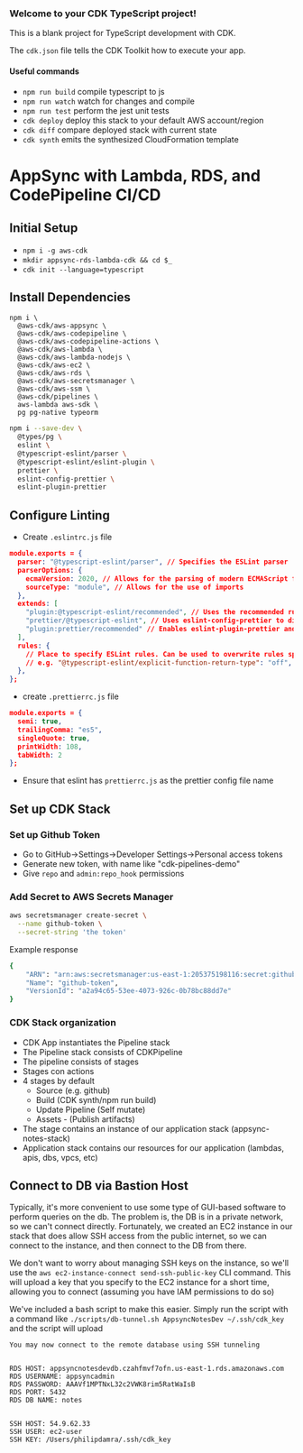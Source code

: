 ### Welcome to your CDK TypeScript project!

This is a blank project for TypeScript development with CDK.

The `cdk.json` file tells the CDK Toolkit how to execute your app.

#### Useful commands

- `npm run build` compile typescript to js
- `npm run watch` watch for changes and compile
- `npm run test` perform the jest unit tests
- `cdk deploy` deploy this stack to your default AWS account/region
- `cdk diff` compare deployed stack with current state
- `cdk synth` emits the synthesized CloudFormation template

# AppSync with Lambda, RDS, and CodePipeline CI/CD

## Initial Setup

- `npm i -g aws-cdk`
- `mkdir appsync-rds-lambda-cdk && cd $_`
- `cdk init --language=typescript`

## Install Dependencies

```
npm i \
  @aws-cdk/aws-appsync \
  @aws-cdk/aws-codepipeline \
  @aws-cdk/aws-codepipeline-actions \
  @aws-cdk/aws-lambda \
  @aws-cdk/aws-lambda-nodejs \
  @aws-cdk/aws-ec2 \
  @aws-cdk/aws-rds \
  @aws-cdk/aws-secretsmanager \
  @aws-cdk/aws-ssm \
  @aws-cdk/pipelines \
  aws-lambda aws-sdk \
  pg pg-native typeorm
```

```bash
npm i --save-dev \
  @types/pg \
  eslint \
  @typescript-eslint/parser \
  @typescript-eslint/eslint-plugin \
  prettier \
  eslint-config-prettier \
  eslint-plugin-prettier
```

## Configure Linting

- Create `.eslintrc.js` file

```json
module.exports = {
  parser: "@typescript-eslint/parser", // Specifies the ESLint parser
  parserOptions: {
    ecmaVersion: 2020, // Allows for the parsing of modern ECMAScript features
    sourceType: "module", // Allows for the use of imports
  },
  extends: [
    "plugin:@typescript-eslint/recommended", // Uses the recommended rules from the @typescript-eslint/eslint-plugin
    "prettier/@typescript-eslint", // Uses eslint-config-prettier to disable ESLint rules from @typescript-eslint/eslint-plugin that would conflict with prettier
    "plugin:prettier/recommended" // Enables eslint-plugin-prettier and eslint-config-prettier. This will display prettier errors as ESLint errors. Make sure this is always the last configuration in the extends array.
  ],
  rules: {
    // Place to specify ESLint rules. Can be used to overwrite rules specified from the extended configs
    // e.g. "@typescript-eslint/explicit-function-return-type": "off",
  },
};
```

- create `.prettierrc.js` file

```json
module.exports = {
  semi: true,
  trailingComma: "es5",
  singleQuote: true,
  printWidth: 108,
  tabWidth: 2
};
```

- Ensure that eslint has `prettierrc.js` as the prettier config file name

## Set up CDK Stack

### Set up Github Token

- Go to GitHub->Settings->Developer Settings->Personal access tokens
- Generate new token, with name like "cdk-pipelines-demo"
- Give `repo` and `admin:repo_hook` permissions

### Add Secret to AWS Secrets Manager

```bash
aws secretsmanager create-secret \
  --name github-token \
  --secret-string 'the token'
```

Example response

```bash
{
    "ARN": "arn:aws:secretsmanager:us-east-1:205375198116:secret:github-token-h3nIdi",
    "Name": "github-token",
    "VersionId": "a2a94c65-53ee-4073-926c-0b78bc88dd7e"
}
```

### CDK Stack organization

- CDK App instantiates the Pipeline stack
- The Pipeline stack consists of CDKPipeline
- The pipeline consists of stages
- Stages con actions
- 4 stages by default
  - Source (e.g. github)
  - Build (CDK synth/npm run build)
  - Update Pipeline (Self mutate)
  - Assets - (Publish artifacts)
- The stage contains an instance of our application stack (appsync-notes-stack)
- Application stack contains our resources for our application (lambdas, apis, dbs, vpcs, etc)

## Connect to DB via Bastion Host

Typically, it's more convenient to use some type of GUI-based software to perform queries on the db.
The problem is, the DB is in a private network, so we can't connect directly. Fortunately, we created
an EC2 instance in our stack that does allow SSH access from the public internet, so we can connect
to the instance, and then connect to the DB from there.

We don't want to worry about managing SSH keys on the instance, so we'll use the `aws ec2-instance-connect send-ssh-public-key`
CLI command. This will upload a key that you specify to the EC2 instance for a short time, allowing you to connect (assuming you have IAM permissions to do so)

We've included a bash script to make this easier. Simply run the script with a command like `./scripts/db-tunnel.sh AppsyncNotesDev ~/.ssh/cdk_key` and the script will upload

```shell
You may now connect to the remote database using SSH tunneling


RDS HOST: appsyncnotesdevdb.czahfmvf7ofn.us-east-1.rds.amazonaws.com
RDS USERNAME: appsyncadmin
RDS PASSWORD: AAAVf1MPTNxL32c2VWK8rim5RatWaIsB
RDS PORT: 5432
RDS DB NAME: notes


SSH HOST: 54.9.62.33
SSH USER: ec2-user
SSH KEY: /Users/philipdamra/.ssh/cdk_key
```

